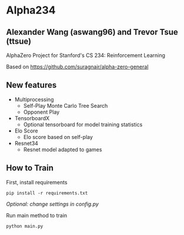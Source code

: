 # Alpha234
## Alexander Wang (aswang96) and Trevor Tsue (ttsue)
AlphaZero Project for Stanford's CS 234: Reinforcement Learning

Based on https://github.com/suragnair/alpha-zero-general


## New features
- Multiprocessing
  - Self-Play Monte Carlo Tree Search
  - Opponent Play
- TensorboardX
  - Optional tensorboard for model training statistics
- Elo Score
  - Elo score based on self-play
- Resnet34
  - Resnet model adapted to games


## How to Train
First, install requirements

`pip install -r requirements.txt`


*Optional: change settings in config.py*

Run main method to train

`python main.py`
